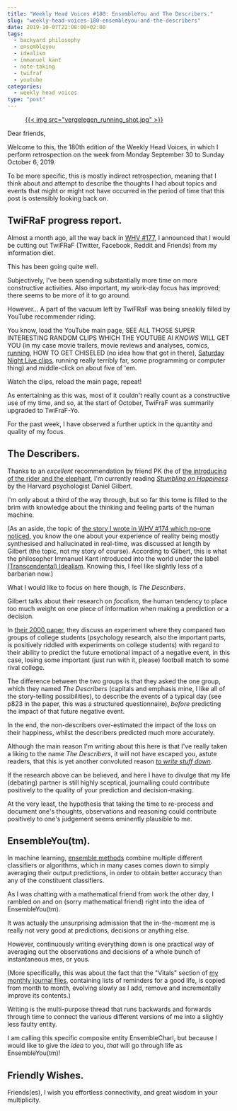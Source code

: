 ```yaml
---
title: "Weekly Head Voices #180: EnsembleYou and The Describers."
slug: "weekly-head-voices-180-ensembleyou-and-the-describers"
date: 2019-10-07T22:08:00+02:00
tags:
  - backyard philosophy
  - ensembleyou
  - idealism
  - immanuel kant
  - note-taking
  - twifraf
  - youtube
categories:
  - weekly head voices
type: "post"
---
```


<figure>
<a href="vergelegen_running_shot.jpg">
{{< img src="vergelegen_running_shot.jpg" >}}
</a>
</figure>

Dear friends,

Welcome to this, the 180th edition of the Weekly Head Voices, in which I
perform retrospection on the week from Monday September 30 to Sunday October 6,
2019.

To be more specific, this is mostly indirect retrospection, meaning that I
think about and attempt to describe the thoughts I had about topics and events
that might or might not have occurred in the period of time that this post is
ostensibly looking back on.

## TwiFRaF progress report.

Almost a month ago, all the way back in [WHV
#177](https://cpbotha.net/2019/09/09/weekly-head-voices-177-streakers/#the-great-social-media-fast-of-2019),
I announced that I would be cutting out TwiFRaF (Twitter, Facebook, Reddit and
Friends) from my information diet.

This has been going quite well.

Subjectively, I've been spending substantially more time on more constructive
activities. Also important, my work-day focus has improved; there seems to be
more of it to go around.

However... A part of the vacuum left by TwiFRaF was being sneakily filled by
YouTube recommender riding.

You know, load the YouTube main page, SEE ALL THOSE SUPER INTERESTING RANDOM
CLIPS WHICH THE YOUTUBE AI *KNOWS* WILL GET YOU (in my case movie trailers,
movie reviews and analyses, comics, [running](https://youtu.be/T_rDA-7E_ys),
HOW TO GET CHISELED (no idea how that got in there), [Saturday Night Live
clips](https://www.youtube.com/user/SaturdayNightLive), running really terribly
far, some programming or computer thing) and middle-click on about five of 'em.

Watch the clips, reload the main page, repeat!

As entertaining as this was, most of it couldn't really count as a constructive
use of my time, and so, at the start of October, TwiFraF was summarily upgraded
to TwiFraF-Yo.

For the past week, I have observed a further uptick in the quantity and quality
of my focus.

## The Describers.

Thanks to an *excellent* recommendation by friend PK (he of [the introducing of
the rider and the
elephant](/2018/05/20/weekly-head-voices-143-the-rider-and-the-elephant/), I'm
currently reading [*Stumbling on
Happiness*](https://en.wikipedia.org/wiki/Stumbling_on_Happiness) by the
Harvard psychologist Daniel Gilbert.

I'm only about a third of the way through, but so far this tome is filled to
the brim with knowledge about the thinking and feeling parts of the human
machine.

(As an aside, the topic of [the story I wrote in WHV #174 which no-one
noticed](/2019/07/25/weekly-head-voices-174-i-row-row-row-your-boat/#life-is-but-a-dream),
you know the one about your experience of reality being mostly synthesised and
hallucinated in real-time, was discussed at length by Gilbert (the topic, not
my story of course). According to Gilbert, this is what the philosopher
Immanuel Kant introduced into the world under the label [(Transcendental)
Idealism](https://en.wikipedia.org/wiki/Transcendental_idealism). Knowing this,
I feel like slightly less of a barbarian now.)

What I would like to focus on here though, is *The Describers*.

Gilbert talks about their research on *focalism*, the human tendency to place
too much weight on one piece of information when making a prediction or a
decision.

In [their 2000 paper](http://people.virginia.edu/~tdw/wilson,focalism.pdf),
they discuss an experiment where they compared two groups of college students
(psychology research, also the important parts, is positively riddled with
experiments on college students) with regard to their ability to predict the
future emotional impact of a negative event, in this case, losing some
important (just run with it, please) football match to some rival college.

The difference between the two groups is that they asked the one group, which
they named *The Describers* (capitals and emphasis mine, I like all of the
story-telling possibilities), to describe the events of a typical day (see p823
in the paper, this was a structured questionnaire), *before* predicting the
impact of that future negative event.

In the end, the non-describers over-estimated the impact of the loss on their
happiness, whilst the describers predicted much more accurately.

Although the main reason I'm writing about this here is that I've really taken
a liking to the name *The Describers*, it will not have escaped you, astute
readers, that this is yet another convoluted reason [*to write stuff
down*](/tags/note-taking/).

If the research above can be believed, and here I have to divulge that my life
(debating) partner is still highly sceptical, journalling could contribute
positively to the quality of your prediction and decision-making.

At the very least, the hypothesis that taking the time to re-process and
document one's thoughts, observations and reasoning could contribute positively
to one's judgement seems eminently plausible to me.

## EnsembleYou(tm).

In machine learning, [ensemble
methods](https://en.wikipedia.org/wiki/Ensemble_learning) combine multiple
different classifiers or algorithms, which in many cases comes down to simply
averaging their output predictions, in order to obtain better accuracy than any
of the constituent classifiers.

As I was chatting with a mathematical friend from work the other day, I rambled
on and on (sorry mathematical friend) right into the idea of EnsembleYou(tm).

It was actualy the unsurprising admission that the in-the-moment me is really
not very good at predictions, decisions or anything else.

However, continuously writing everything down is one practical way of averaging
out the observations and decisions of a whole bunch of instantaneous mes, or
yous.

(More specifically, this was about the fact that the "Vitals" section of [my
monthly journal
files](/2019/09/21/note-taking-strategy-2019/#monthly-journal-files),
containing lists of reminders for a good life, is copied from month to month,
evolving slowly as I add, remove and incrementally improve its contents.)

Writing is the multi-purpose thread that runs backwards and forwards through
time to connect the various different versions of me into a slightly less
faulty entity.

I am calling this specific composite entity EnsembleCharl, but because I would
like to give the *idea* to you, *that* will go through life as EnsembleYou(tm)!

## Friendly Wishes.

Friends(es), I wish you effortless connectivity, and great wisdom in your
multiplicity.
